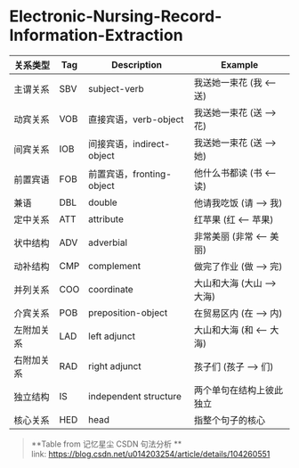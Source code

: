# Electronic-Nursing-Record-Information-Extraction

关系类型|Tag|Description|Example|
---|---|---|---|
主谓关系|SBV|subject-verb|我送她一束花 (我 <-- 送)
动宾关系|VOB|直接宾语，verb-object|我送她一束花 (送 --> 花)|
间宾关系|IOB|间接宾语，indirect-object|我送她一束花 (送 --> 她)|
前置宾语|FOB|前置宾语，fronting-object|他什么书都读 (书 <-- 读)|
兼语|DBL|double|他请我吃饭 (请 --> 我)|
定中关系|ATT|attribute|红苹果 (红 <-- 苹果)|
状中结构|ADV|adverbial|非常美丽 (非常 <-- 美丽)|
动补结构|CMP|complement|做完了作业 (做 --> 完)|
并列关系|COO|coordinate|大山和大海 (大山 --> 大海)|
介宾关系|POB|preposition-object|在贸易区内 (在 --> 内)|
左附加关系|LAD|left adjunct|大山和大海 (和 <-- 大海)|
右附加关系|RAD|right adjunct|孩子们 (孩子 --> 们)|
独立结构|IS|independent structure|两个单句在结构上彼此独立|
核心关系|HED|head|指整个句子的核心|

> **Table from 记忆星尘 CSDN 句法分析 ** \
> link: https://blog.csdn.net/u014203254/article/details/104260551
